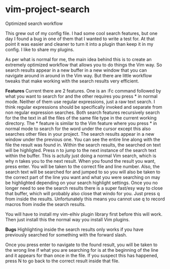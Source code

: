 # vim-project-search
Optimized search workflow

This grew out of my config file. I had some cool search features, but one day I found a bug in one of them that I wanted to write a test for. At that point it was easier and cleaner to turn it into a plugin than keep it in my config. I like to share my plugins.

As per what is normal for me, the main idea behind this is to create an extremely optimized workflow that allows you to do things the Vim way. So search results appear in a new buffer in a new window that you can navigate around in around in the Vim way. But there are little workflow tweaks that make working with the search results very efficient.

**Features**
Current there are 2 features. One is an :Fc command followed by what you want to search for and the other requires you press <leader>* in normal mode. Neither of them use regular expressions, just a raw text search. I think regular expressions should be specifically invoked and separate from non regular expression searches. Both search features recursively search for the the text in all the files of the same file type in the current working directory. The <leader>* feature is similar to the Vim feature where you press * in normal mode to search for the word under the cursor except this also searches other files in your project. The search results appear in a new window under the previous one. You can see the entire line along with the file the result was found in. Within the search results, the searched on text will be highligted. Press n to jump to the next instance of the search text within the buffer. This is actully just doing a normal Vim search, which is why n takes you to the next result. When you found the result you want, press enter. You will be taken to the correct file and line number. Also, the search text will be searched for and jumped to so you will also be taken to the correct part of the line you want and what you were searching on may be highlighted depending on your search highlight settings. Once you no longer need to see the search results there is a super fast/esy way to close that buffer, which will probably also close that windo for you. Just press q from inside the results. Unfortunately this means you cannot use q to record macros from insdie the search results.

You will have to install my vim-elhiv plugin library first before this will work. Then just install this the normal way you install Vim plugins.

**Bugs**
Highlighting inside the search results only works if you have previously searched for something with the forward slash.

Once you press enter to navigate to the found result, you will be taken to the wrong line if what you are searching for is at the beginning of the line and it appears for than once in the file. If you suspect this has happened, press N to go back to the correct result inside that file.
